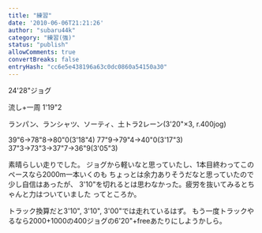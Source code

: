 ```yaml
---
title: "練習"
date: '2010-06-06T21:21:26'
author: "subaru44k"
category: "練習(強)"
status: "publish"
allowComments: true
convertBreaks: false
entryHash: "cc6e5e438196a63c0dc0860a54150a30"
---
```

24'28"ジョグ

流し+一周 1'19"2


ランパン、ランシャツ、ソーティ、土トラ2レーン(3'20"×3, r.400jog)

39"6→78"8→80"0(3'18"4)
77"9→79"4→40"0(3'17"3)
37"3→73"3→37"7→36"9(3'05"3)

素晴らしい走りでした。
ジョグから軽いなと思っていたし、1本目終わってこのペースなら2000m一本いくのも
ちょっとは余力ありそうだなと思っていたので少し自信はあったが、
3'10"を切れるとは思わなかった。疲労を抜いてみるとちゃんと力はついていました
ってところか。

トラック換算だと3'10", 3'10", 3'00"では走れているはず。
もう一度トラックやるなら2000+1000の400ジョグの6'20"+freeあたりにしようかしら。
